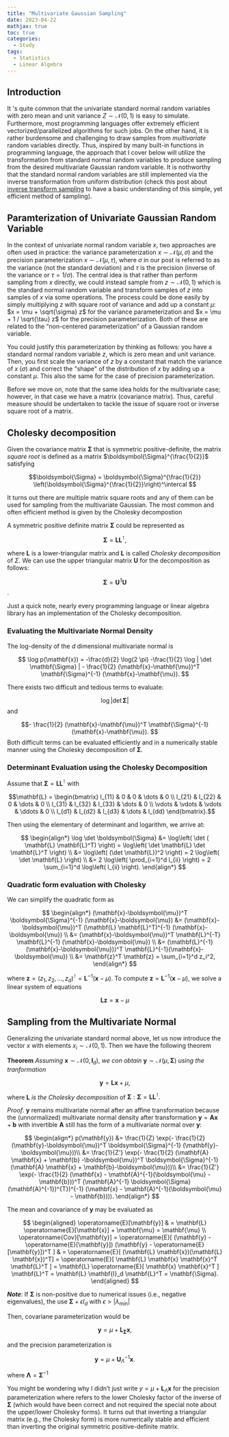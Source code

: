 ```yaml
---
title: "Multivariate Gaussian Sampling"
date: 2023-04-22
mathjax: true
toc: true
categories:
  - Study
tags:
  - Statistics
  - Linear Algebra
---
```


## Introduction
It 's quite common that the univariate standard normal random variables with zero mean and unit variance $Z \sim \mathcal{N}(0, 1)$ is easy to simulate. Furthermore, most programming languages offer extremely efficient vectorized/parallelized algorithms for such jobs. On the other hand, it is rather burdensome and challenging to draw samples from *multivariate* random variables directly. Thus, inspired by many built-in functions in programming language, the approach that I cover below will utilize the transformation from standard normal random variables to produce sampling from the desired multivariate Gaussian random variable. It is nothworthy that the standard normal random variables are still implemented via the inverse transformation from uniform distribution (check this post about [inverse transform sampling](https://callmequant.github.io/study/Inverse-Transform-Sampling/) to have a basic understanding of this simple, yet efficient method of sampling).

## Paramterization of Univariate Gaussian Random Variable
In the context of univariate normal random variable $x$, two approaches are often used in practice: the variance parameterization $x \sim \mathcal{N}(\mu, \sigma)$ and the precision parameterization $x \sim \mathcal{N}(\mu, \tau)$, where $\sigma$ in our post is referred to as the variance (not the standard deviation) and $\tau$ is the precision (inverse of the variance or $\tau = 1 / \sigma$). The central idea is that rather than perform sampling from $x$ directly, we could instead sample from $z \sim \mathcal{N}(0, 1)$ which is the standard normal random variable and transform samples of $z$ into samples of $x$ via some operations. The process could be done easily by simply multiplying $z$ with square root of variance and add up a constant $\mu$: $x = \mu + \sqrt{\sigma} z$ for the variance parameterization and $x = \mu + 1 / \sqrt{\tau} z$ for the precision parameterization. Both of these are related to the “non-centered parameterization” of a Gaussian random variable. 

You could justify this parameterization by thinking as follows: you have a standard normal random variable $z$, which is zero mean and unit variance. Then, you first scale the variance of $z$ by a constant that match the variance of $x$ ($\sigma$) and correct the "shape" of the distribution of $x$ by adding up a constant $\mu$. This also the same for the case of precision parameterization. 

Before we move on, note that the same idea holds for the multivariate case; however, in that case we have a matrix (covariance matrix). Thus, careful measure should be undertaken to tackle the issue of square root or inverse square root of a matrix. 

## Cholesky decomposition
Given the covariance matrix $\boldsymbol{\Sigma}$ that is symmetric positive-definite, the matrix *square root* is defined as a matrix $\boldsymbol{\Sigma}^{\frac{1}{2}}$ satisfying

$$\boldsymbol{\Sigma} = \boldsymbol{\Sigma}^{\frac{1}{2}} \left(\boldsymbol{\Sigma}^{\frac{1}{2}}\right)^\intercal  $$

It turns out there are multiple matrix square roots and any of them can be used for sampling from the multivariate Gaussian. The most common and often efficient method is given by the Cholesky decompostion

A symmetric positive definite matrix $\boldsymbol{\Sigma}$ could be represented as 

$$ \boldsymbol{\Sigma} = \mathbf{L} \mathbf{L}^\intercal, $$

where $\mathbf{L}$ is a lower-triangular matrix and  $\mathbf{L}$ is called *Cholesky decomposition* of $\Sigma$. We can use the upper triangular matrix $\mathbf{U}$ for the decomposition as follows: 

$$\boldsymbol{\Sigma} = \mathbf{U^\intercal} \mathbf{U} $$.

Just a quick note, nearly every programming language or
linear algebra library has an implementation of the Cholesky decomposition.

### Evaluating the Multivariate Normal Density
The log-density of the $d$ dimensional multivariate normal is 

$$
\log p(\mathbf{x}) = -\frac{d}{2} \log(2 \pi) -\frac{1}{2} \log | \det \mathbf{\Sigma} | - \frac{1}{2} (\mathbf{x}-\mathbf{\mu})^T \mathbf{\Sigma}^{-1} (\mathbf{x}-\mathbf{\mu}).
$$

There exists two difficult and tedious terms to evaluate:

$$\log | \det \mathbf{\Sigma} | $$
and

$$- \frac{1}{2} (\mathbf{x}-\mathbf{\mu})^T \mathbf{\Sigma}^{-1} (\mathbf{x}-\mathbf{\mu}). $$
Both difficult terms can be evaluated efficiently and in a numerically stable manner using the Cholesky decomposition of $\boldsymbol{\Sigma}$.

### Determinant Evaluation using the Cholesky Decomposition
Assume that $\boldsymbol{\Sigma} = \mathbf{L} \mathbf{L}^\intercal$ with 

$$\mathbf{L} = 
\begin{bmatrix} 
l_{11} & 0 & 0 & \dots & 0 \\  
l_{21} & l_{22} & 0 & \dots & 0 \\  
l_{31} & l_{32} & l_{33} & \dots & 0 \\  
\vdots & \vdots & \vdots & \ddots & 0 \\  
l_{d1} & l_{d2} & l_{d3} & \dots & l_{dd} 
\end{bmatrix}.$$

Then using the elementary of determinant and logarithm, we arrive at: 

$$
\begin{align*}
  \log \det \boldsymbol{\Sigma} &= \log\left( \det ( \mathbf{L} \mathbf{L}^T) \right)
    = \log\left( \det \mathbf{L} \det \mathbf{L}^T \right) \\
    &= \log\left( (\det \mathbf{L})^2 \right)
    = 2 \log\left( \det \mathbf{L} \right) \\
    &= 2 \log\left( \prod_{i=1}^d l_{ii} \right)
    = 2 \sum_{i=1}^d \log\left( l_{ii} \right).
\end{align*}
$$

###  Quadratic form evaluation with Cholesky
We can simplify the quadratic form as

$$
\begin{align*}
    (\mathbf{x}-\boldsymbol{\mu})^T \boldsymbol{\Sigma}^{-1} (\mathbf{x}-\boldsymbol{\mu})
    &= (\mathbf{x}-\boldsymbol{\mu})^T (\mathbf{L} \mathbf{L}^T)^{-1} (\mathbf{x}-\boldsymbol{\mu}) \\
    &= (\mathbf{x}-\boldsymbol{\mu})^T \mathbf{L}^{-T} \mathbf{L}^{-1} (\mathbf{x}-\boldsymbol{\mu}) \\
    &= (\mathbf{L}^{-1}(\mathbf{x}-\boldsymbol{\mu}))^T \mathbf{L}^{-1}(\mathbf{x}-\boldsymbol{\mu}) \\
	&= \mathbf{z}^T \mathbf{z} = \sum_{i=1}^d z_i^2,
\end{align*}
$$

where $\mathbf{z} = (z_1, z_2, \dots, z_d)^\intercal = \mathbf{L}^{-1} (\mathbf{x} - \mu)$.
To compute $\mathbf{z} = \mathbf{L}^{-1} (\mathbf{x} - \mu)$, we solve a linear system of equations

$$ \mathbf{Lz} = \mathbf{x} - \mu $$
 
## Sampling from the Multivariate Normal

Generalizing the univariate standard normal above, let us now introduce the vector $x$ with elements $x_i \sim \mathcal{N}(0,1)$. Then we have the following theorem

**Theorem** *Assuming* $\mathbf{x} \sim \mathcal{N}(0, \mathbf{I}_{d}),$ *we con obtain* $\mathbf{y} \sim \mathcal{N}(\mu, \boldsymbol{\Sigma})$ *using the tranformation* 

$$ \mathbf{y} = \mathbf{L} \mathbf{x} + \mu,$$

where $\mathbf{L}$ *is the Cholesky decomposition* of $\boldsymbol{\Sigma}: \boldsymbol{\Sigma} = \mathbf{L} \mathbf{L}^\intercal.$

*Proof*. $\mathbf{y}$ remains multivariate normal after an affine transformation because the (unnormalized) multivariate normal density after transformation $\mathbf{y} = \mathbf{Ax} + \mathbf{b}$ with invertible $\mathbf{A}$ still has the form of a multivariate normal over $\mathbf{y}$:

$$
\begin{align*}
p(\mathbf{y}) &= \frac{1}{Z} \exp(- \frac{1}{2} (\mathbf{y}-\boldsymbol{\mu})^T \boldsymbol{\Sigma}^{-1} (\mathbf{y}-\boldsymbol{\mu}))\\
       &= \frac{1}{Z'} \exp(- \frac{1}{2} (\mathbf{A} \mathbf{x} + \mathbf{b} -\boldsymbol{\mu})^T \boldsymbol{\Sigma}^{-1} (\mathbf{A} \mathbf{x} + \mathbf{b}-\boldsymbol{\mu}))\\
       &= \frac{1}{Z'} \exp(- \frac{1}{2} (\mathbf{x} - \mathbf{A}^{-1}(\boldsymbol{\mu} - \mathbf{b}))^T (\mathbf{A}^{-1} \boldsymbol{\Sigma} (\mathbf{A}^{-1})^{T})^{-1} (\mathbf{x} - \mathbf{A}^{-1}(\boldsymbol{\mu} - \mathbf{b}))).
\end{align*}
$$

The mean and covariance of $\mathbf{y}$ may be evaluated as 

$$
\begin{aligned}
\operatorname{E}[\mathbf{y}] & = \mathbf{L} \operatorname{E}[\mathbf{x}] + \mathbf{\mu} = \mathbf{\mu} \\
\operatorname{Cov}[\mathbf{y}] = \operatorname{E}[ (\mathbf{y} - \operatorname{E}[\mathbf{y}]) (\mathbf{y} - \operatorname{E}[\mathbf{y}])^T ]
& = \operatorname{E}[ (\mathbf{L} \mathbf{x})(\mathbf{L} \mathbf{x})^T]
= \operatorname{E}[ \mathbf{L} \mathbf{x} \mathbf{x}^T \mathbf{L}^T ]
= \mathbf{L} \operatorname{E}[ \mathbf{x} \mathbf{x}^T ] \mathbf{L}^T
= \mathbf{L} \mathbf{I}_d \mathbf{L}^T = \mathbf{\Sigma}.
\end{aligned}
$$

***Note***: If $\boldsymbol{\Sigma}$ is non-positive due to numerical issues (i.e., negative eigenvalues), the use 
$\boldsymbol{\Sigma} + \epsilon I_{d}$ with $\epsilon > |\lambda_{\min}|$

Then, covariane parameterization would be 

$$\mathbf{y} = \mu + \mathbf{L_{\Sigma}} \mathbf{x},$$

and the precision parameterization is

$$ \mathbf{y} = \mu + \mathbf{U}_{\Lambda}^{-1} \mathbf{x}.$$ 

where $\mathbf{\Lambda} = \mathbf{\Sigma}^{-1}$

You might be wondering why I didn’t just write $y=\mu+\mathbf{L}_{\Lambda} \mathbf{x}$ for the precision parameterization where  refers to the lower Cholesky factor of the inverse of $\mathbf{\Sigma}$ (which would have been correct and not required the special note about the upper/lower Cholesky forms). It turns out that inverting a triangular matrix (e.g., the Cholesky form) is more numerically stable and efficient than inverting the original symmetric positive-definite matrix. 
